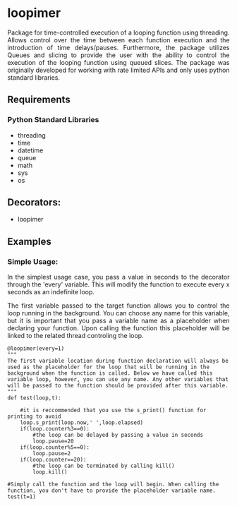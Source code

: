 # loopimer
<p align="justify">
Package for time-controlled execution of a looping function using threading. Allows control over the time between each function execution and the introduction of time delays/pauses. Furthermore, the package utilizes Queues and slicing to provide the user with the ability to control the execution of the looping function using queued slices. The package was originally developed for working with rate limited APIs and only uses python standard libraries.
</p>  

## Requirements
### Python Standard Libraries
 - threading
 - time
 - datetime
 - queue
 - math
 - sys
 - os
## Decorators:
 - loopimer
 
## Examples
### Simple Usage: 

<p align="justify">
In the simplest usage case, you pass a value in seconds to the decorator through the 'every' variable. This will modify the
function to execute every x seconds as an indefinite loop.
</p>

<p align="justify">
The first variable passed to the target function allows you to control the loop running in the background. You can choose any name for this variable, but it is important that you pass a variable name as a placeholder when declaring your function. Upon calling the function this placeholder will be linked to the related thread controling the loop.
</p>

```
@loopimer(every=1)
"""
The first variable location during function declaration will always be used as the placeholder for the loop that will be running in the background when the function is called. Below we have called this variable loop, however, you can use any name. Any other variables that will be passed to the function should be provided after this variable. 
"""
def test(loop,t): 

    #it is reccommended that you use the s_print() function for printing to avoid 
    loop.s_print(loop.now,' ',loop.elapsed)
    if(loop.counter%3==0):
        #the loop can be delayed by passing a value in seconds
        loop.pause=20
    if(loop.counter%5==0):
        loop.pause=2
    if(loop.counter==20):
        #the loop can be terminated by calling kill()
        loop.kill()

#Simply call the function and the loop will begin. When calling the function, you don't have to provide the placeholder variable name.
test(t=1)
        
```
